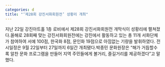 ```yaml
---
categories: d
title: "‘제28회 강진서화회원전’ 성황리 개최"
---
```

지난 22일 강진아트홀 1층 로비에서 제28회 강진서화회원전 개막식이 성황리에 펼쳐졌다.올해로 28회째 맞는 강진서화회원전에는 강진에서 활동하고 있는 총 11개 서화단체가 참여하여 서예 100점, 한국화 8점, 문인화 19점으로 아낌없는 기량을 발휘하였다. 전시일정은 9월 22일부터 27일까지 6일간 개최됐다.박종민 문화원장은 “해가 거듭할수록 알찬 문화 프로그램을 만들어 지역 주민들에게 볼거리, 즐길거리를 제공하겠다”고 말했다.